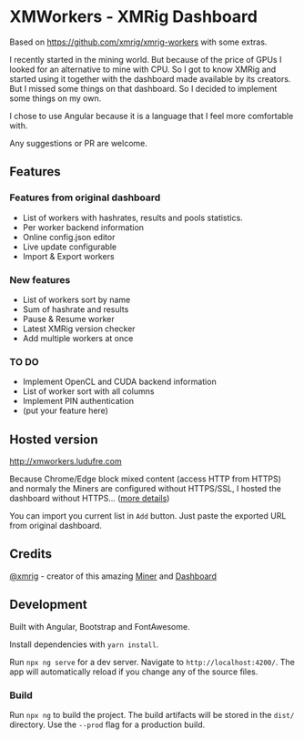 # XMWorkers - XMRig Dashboard

Based on https://github.com/xmrig/xmrig-workers with some extras.

I recently started in the mining world. But because of the price of GPUs I looked for an alternative to mine with CPU. So I got to know XMRig and started using it together with the dashboard made available by its creators. But I missed some things on that dashboard. So I decided to implement some things on my own.

I chose to use Angular because it is a language that I feel more comfortable with.

Any suggestions or PR are welcome.

## Features

### Features from original dashboard

- List of workers with hashrates, results and pools statistics.
- Per worker backend information
- Online config.json editor
- Live update configurable
- Import & Export workers

### New features

- List of workers sort by name
- Sum of hashrate and results
- Pause & Resume worker
- Latest XMRig version checker
- Add multiple workers at once

### TO DO

- Implement OpenCL and CUDA backend information
- List of worker sort with all columns
- Implement PIN authentication
- (put your feature here)

## Hosted version

http://xmworkers.ludufre.com

Because Chrome/Edge block mixed content (access HTTP from HTTPS) and normaly the Miners are configured without HTTPS/SSL, I hosted the dashboard without HTTPS... ([more details](https://love2dev.com/blog/chrome-mixed-content/))

You can import you current list in `Add` button. Just paste the exported URL from original dashboard.

## Credits

[@xmrig](https://github.com/xmrig) - creator of this amazing [Miner](https://github.com/xmrig/xmrig) and [Dashboard](https://github.com/xmrig/xmrig-workers)

## Development

Built with Angular, Bootstrap and FontAwesome.

Install dependencies with `yarn install`.

Run `npx ng serve` for a dev server. Navigate to `http://localhost:4200/`. The app will automatically reload if you change any of the source files.

### Build

Run `npx ng` to build the project. The build artifacts will be stored in the `dist/` directory. Use the `--prod` flag for a production build.
